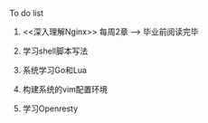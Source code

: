 To do list

1. <<深入理解Nginx>> 每周2章 --> 毕业前阅读完毕

2. 学习shell脚本写法

3. 系统学习Go和Lua

4. 构建系统的vim配置环境

5. 学习Openresty


